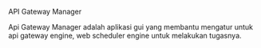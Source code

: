 API Gateway Manager

Api Gateway Manager adalah aplikasi gui yang membantu mengatur untuk api gateway
engine, web scheduler engine untuk melakukan tugasnya.